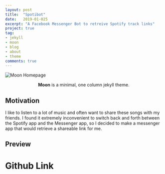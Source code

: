 ```yaml
---
layout: post
title:  "Spotibot"
date:   2019-01-025
excerpt: "A Facebook Messenger Bot to retreive Spotify track links"
project: true
tag:
- jekyll 
- moon
- blog
- about
- theme
comments: true
---
```


![Moon Homepage](https://cloud.githubusercontent.com/assets/754514/14509720/61c61058-01d6-11e6-93ab-0918515ecd56.png)   
<center><b>Moon</b> is a minimal, one column jekyll theme.</center>
  
## Motivation

I like to listen to a lot of music and often want to share these songs with my friends. I found it extremely inconvenient to switch back and forth between the Spotify app and the Messenger app, so I decided to make a messenger app that would retrieve a shareable link for me. 

## Preview


# Github Link 


